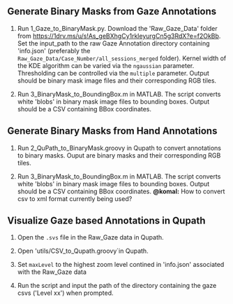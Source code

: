 ## Generate Binary Masks from Gaze Annotations

1) Run 1_Gaze_to_BinaryMask.py. Download the 'Raw_Gaze_Data' folder from https://1drv.ms/u/s!As_geBXhgCy1rkleyurgCn5g3RdX?e=f2OkBb. Set the input_path to the raw Gaze Annotation directory containing 'info.json' (preferably the `Raw_Gaze_Data/Case_Number/all_sessions_merged` folder). Kernel width of the KDE algorithm can be varied via the `ngaussian` parameter. Thresholding can be controlled via the `multiple` parameter. Output should be binary mask image files and their corresponding RGB tiles.

2) Run 3_BinaryMask_to_BoundingBox.m in MATLAB. The script converts white 'blobs' in binary mask image files to bounding boxes. Output should be a CSV containing BBox coordinates. 

## Generate Binary Masks from Hand Annotations

1) Run 2_QuPath_to_BinaryMask.groovy in Qupath to convert annotations to binary masks. Ouput are binary masks and their corresponding RGB tiles.

2) Run 3_BinaryMask_to_BoundingBox.m in MATLAB. The script converts white 'blobs' in binary mask image files to bounding boxes. Output should be a CSV containing BBox coordinates.
**@komal:** How to convert csv to xml format currently being used?

## Visualize Gaze based Annotations in Qupath
1) Open the `.svs` file in the Raw_Gaze data in Qupath. 
 
2) Open 'utils/CSV_to_Qupath.groovy`in Qupath.
 
3) Set `maxLevel` to the highest zoom level contined in 'info.json' associated with the Raw_Gaze data

4) Run the script and input the path of the directory containing the gaze csvs ('Level xx') when prompted. 
